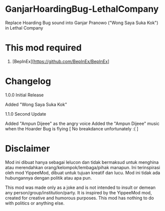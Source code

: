 # GanjarHoardingBug-LethalCompany
Replace Hoarding Bug sound into Ganjar Pranowo ("Wong Saya Suka Kok") in Lethal Company

# This mod required
1. [BepInEx][https://github.com/BepInEx/BepInEx]

# Changelog
1.0.0
Initial Release

Added "Wong Saya Suka Kok"

1.1.0
Second Update

Added "Ampun Dijeee" as the angry voice
Added the "Ampun Dijeee" music when the Hoarder Bug is flying [ No breakdance unfortunately :( ]


# Disclaimer
Mod ini dibuat hanya sebagai lelucon dan tidak bermaksud untuk menghina atau merendahkan orang/kelompok/lembaga/pihak manapun. Ini terinspirasi oleh mod YippeeMod, dibuat untuk tujuan kreatif dan lucu. Mod ini tidak ada hubungannya dengan politik atau apa pun.

This mod was made only as a joke and is not intended to insult or demean any person/group/institution/party. It is inspired by the YippeeMod mod, created for creative and humorous purposes. This mod has nothing to do with politics or anything else.

